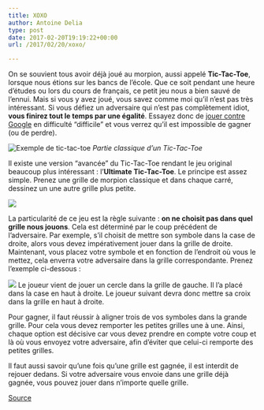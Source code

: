 ```yaml
---
title: XOXO
author: Antoine Delia
type: post
date: 2017-02-20T19:19:22+00:00
url: /2017/02/20/xoxo/

---
```

On se souvient tous avoir déjà joué au morpion, aussi appelé **Tic-Tac-Toe**, lorsque nous étions sur les bancs de l&#8217;école. Que ce soit pendant une heure d&#8217;études ou lors du cours de français, ce petit jeu nous a bien sauvé de l&#8217;ennui. Mais si vous y avez joué, vous savez comme moi qu&#8217;il n&#8217;est pas très intéressant. Si vous défiez un adversaire qui n&#8217;est pas complètement idiot, **vous finirez tout le temps par une égalité**. Essayez donc de [jouer contre Google][1] en difficulté &#8220;difficile&#8221; et vous verrez qu&#8217;il est impossible de gagner (ou de perdre).

![Exemple de tic-tac-toe](https://i0.wp.com/i.imgur.com/gXiPYmd.png?resize=220%2C215&#038;ssl=1)
_Partie classique d&#8217;un Tic-Tac-Toe_

Il existe une version &#8220;avancée&#8221; du Tic-Tac-Toe rendant le jeu original beaucoup plus intéressant : l&#8217;**Ultimate Tic-Tac-Toe**. Le principe est assez simple. Prenez une grille de morpion classique et dans chaque carré, dessinez un une autre grille plus petite.

![](https://i0.wp.com/i.imgur.com/1Mf5Wvo.png?w=1000&#038;ssl=1)

La particularité de ce jeu est la règle suivante : **on ne choisit pas dans quel grille nous jouons**. Cela est déterminé par le coup précédent de l&#8217;adversaire. Par exemple, s&#8217;il choisit de mettre son symbole dans la case de droite, alors vous devez impérativement jouer dans la grille de droite. Maintenant, vous placez votre symbole et en fonction de l&#8217;endroit où vous le mettez, cela enverra votre adversaire dans la grille correspondante. Prenez l&#8217;exemple ci-dessous :

![](https://i0.wp.com/i.imgur.com/rEIAYxV.png?w=1000&#038;ssl=1)
Le joueur vient de jouer un cercle dans la grille de gauche. Il l&#8217;a placé dans la case en haut à droite. Le joueur suivant devra donc mettre sa croix dans la grille en haut à droite.

Pour gagner, il faut réussir à aligner trois de vos symboles dans la grande grille. Pour cela vous devez remporter les petites grilles une à une. Ainsi, chaque option est décisive car vous devez prendre en compte votre coup et là où vous envoyez votre adversaire, afin d&#8217;éviter que celui-ci remporte des petites grilles.

Il faut aussi savoir qu&#8217;une fois qu&#8217;une grille est gagnée, il est interdit de rejouer dedans. Si votre adversaire vous envoie dans une grille déjà gagnée, vous pouvez jouer dans n&#8217;importe quelle grille.

[Source][2]

 [1]: https://www.google.com/search?q=tic+tac+toe
 [2]: https://mathwithbaddrawings.com/2013/06/16/ultimate-tic-tac-toe/
